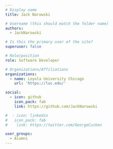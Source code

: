 ```yaml
---
# Display name
title: Jack Narowski

# Username (this should match the folder name)
authors:
  - JackNarowski

# Is this the primary user of the site?
superuser: false

# Role/position
role: Software Developer

# Organizations/Affiliations
organizations:
  - name: Loyola University Chicago
    url: 'https://luc.edu/'

social:
  - icon: github
    icon_pack: fab
    link: https://github.com/JackNarowski

#  - icon: linkedin
#   icon_pack: fab
#    link: https://twitter.com/GeorgeCushen

user_groups:
  - Alumni
---
```

